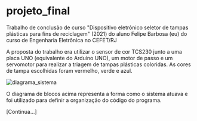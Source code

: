 # projeto_final
Trabalho de conclusão de curso "Dispositivo eletrônico seletor de tampas plásticas para fins de reciclagem" (2021) do aluno Felipe Barbosa (eu) do curso de Engenharia Eletrônica no CEFET/RJ 

A proposta do trabalho era utilizar o sensor de cor TCS230 junto a uma placa UNO (equivalente do Arduino UNO), um motor de passo e um servomotor para realizar a triagem de tampas plásticas coloridas. As cores de tampa escolhidas foram vermelho, verde e azul.

![diagrama_sistema](https://user-images.githubusercontent.com/79610980/190881162-969d5415-d6cb-475c-ade8-cd94e7fe0dfb.jpg)

O diagrama de blocos acima representa a forma como o sistema atuava e foi utilizado para definir a organização do código do programa.

[Continua...]
